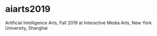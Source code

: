 # aiarts2019
Artificial Intelligence Arts, Fall 2019 at Interactive Media Arts, New York University, Shanghai
